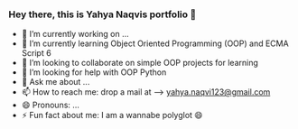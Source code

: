 ### Hey there, this is Yahya Naqvis portfolio 👋


- 🔭 I’m currently working on ...
- 🌱 I’m currently learning Object Oriented Programming (OOP) and ECMA Script 6
- 👯 I’m looking to collaborate on simple OOP projects for learning
- 🤔 I’m looking for help with OOP Python
- 💬 Ask me about ...
- 📫 How to reach me: drop a mail at --> yahya.naqvi123@gmail.com
- 😄 Pronouns: ...
- ⚡ Fun fact about me: I am a wannabe polyglot 😄


